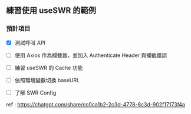 ## 練習使用 useSWR 的範例

### 預計項目

- [x] 測試呼叫 API
- [ ] 使用 Axios 作為攔截器，並加入 Authenticate Header 與攔截錯誤
- [ ] 練習 useSWR 的 Cache 功能
- [ ] 依照環境變數切換 baseURL
- [ ] 了解 SWR Config


ref : https://chatgpt.com/share/cc0ca1b2-2c3d-4778-8c3d-902f17173f4a